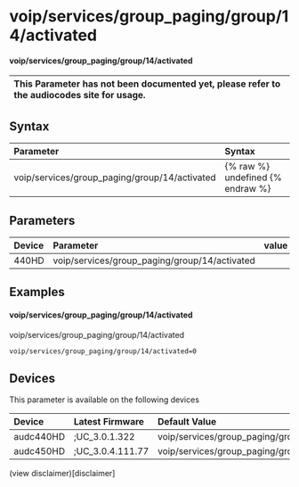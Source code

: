 ﻿---
description: voip/services/group_paging/group/14/activated
search: false
---

# voip/services/group_paging/group/14/activated

#### voip/services/group_paging/group/14/activated


| This Parameter has not been documented yet, please refer to the audiocodes site for usage.  |
| :--- |

## Syntax
| Parameter | Syntax |
| :--- | :--- |
|voip/services/group_paging/group/14/activated | {% raw %} undefined {% endraw %} |

## Parameters
|Device|Parameter|value|Description|
|:---|:---|:---|:---|
| 440HD | voip/services/group_paging/group/14/activated |  |  |

## Examples
#### voip/services/group_paging/group/14/activated

voip/services/group_paging/group/14/activated

```
voip/services/group_paging/group/14/activated=0
```

## Devices
This parameter is available on the following devices

| Device | Latest Firmware | Default Value |
|:---|:---|:---|
| audc440HD | ;UC_3.0.1.322 | voip/services/group_paging/group/14/activated=0 
| audc450HD | ;UC_3.0.4.111.77 | voip/services/group_paging/group/14/activated=0 

(view disclaimer)[disclaimer]
